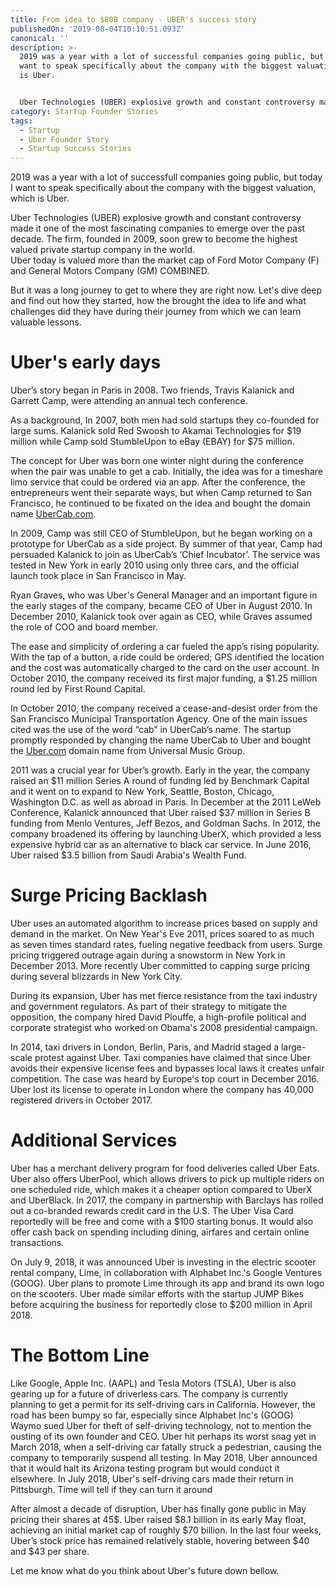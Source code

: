 ```yaml
---
title: From idea to $80B company - UBER's success story
publishedOn: '2019-08-04T10:10:51.093Z'
canonical: ''
description: >-
  2019 was a year with a lot of successful companies going public, but today I
  want to speak specifically about the company with the biggest valuation, which
  is Uber.


  Uber Technologies (UBER) explosive growth and constant controversy made it one of the most fascinating companies to emerge over the past decade. The firm, founded in 2009, soon grew to become the highest valued private startup company in the world. Uber today is valued more than the market cap of Ford Motor Company (F) and General Motors Company (GM) COMBINED.
category: Startup Founder Stories
tags:
  - Startup
  - Uber Founder Story
  - Startup Success Stories
---
```


2019 was a year with a lot of successfull companies going public, but today I want to speak specifically about the company with the biggest valuation, which is Uber.

Uber Technologies (UBER) explosive growth and constant controversy made it one of the most fascinating companies to emerge over the past decade. The firm, founded in 2009, soon grew to become the highest valued private startup company in the world.\
Uber today is valued more than the market cap of Ford Motor Company (F) and General Motors Company (GM) COMBINED.

But it was a long journey to get to where they are right now. Let's dive deep and find out how they started, how the brought the idea to life and what challenges did they have during their journey from which we can learn valuable lessons.

# Uber's early days

Uber’s story began in Paris in 2008. Two friends, Travis Kalanick and Garrett Camp, were attending an annual tech conference.

As a background, In 2007, both men had sold startups they co-founded for large sums. Kalanick sold Red Swoosh to Akamai Technologies for \$19 million while Camp sold StumbleUpon to eBay (EBAY) for \$75 million.

The concept for Uber was born one winter night during the conference when the pair was unable to get a cab. Initially, the idea was for a timeshare limo service that could be ordered via an app. After the conference, the entrepreneurs went their separate ways, but when Camp returned to San Francisco, he continued to be fixated on the idea and bought the domain name [UberCab.com](http://ubercab.com/).

In 2009, Camp was still CEO of StumbleUpon, but he began working on a prototype for UberCab as a side project. By summer of that year, Camp had persuaded Kalanick to join as UberCab’s ‘Chief Incubator’. The service was tested in New York in early 2010 using only three cars, and the official launch took place in San Francisco in May.

Ryan Graves, who was Uber's General Manager and an important figure in the early stages of the company, became CEO of Uber in August 2010. In December 2010, Kalanick took over again as CEO, while Graves assumed the role of COO and board member.

The ease and simplicity of ordering a car fueled the app’s rising popularity. With the tap of a button, a ride could be ordered; GPS identified the location and the cost was automatically charged to the card on the user account. In October 2010, the company received its first major funding, a \$1.25 million round led by First Round Capital.

In October 2010, the company received a cease-and-desist order from the San Francisco Municipal Transportation Agency. One of the main issues cited was the use of the word “cab” in UberCab’s name. The startup promptly responded by changing the name UberCab to Uber and bought the [Uber.com](http://uber.com/) domain name from Universal Music Group.

2011 was a crucial year for Uber’s growth. Early in the year, the company raised an \$11 million Series A round of funding led by Benchmark Capital and it went on to expand to New York, Seattle, Boston, Chicago, Washington D.C. as well as abroad in Paris. In December at the 2011 LeWeb Conference, Kalanick announced that Uber raised \$37 million in Series B funding from Menlo Ventures, Jeff Bezos, and Goldman Sachs. In 2012, the company broadened its offering by launching UberX, which provided a less expensive hybrid car as an alternative to black car service. In June 2016, Uber raised \$3.5 billion from Saudi Arabia's Wealth Fund.

# Surge Pricing Backlash

Uber uses an automated algorithm to increase prices based on supply and demand in the market. On New Year's Eve 2011, prices soared to as much as seven times standard rates, fueling negative feedback from users. Surge pricing triggered outrage again during a snowstorm in New York in December 2013. More recently Uber committed to capping surge pricing during several blizzards in New York City.

During its expansion, Uber has met fierce resistance from the taxi industry and government regulators. As part of their strategy to mitigate the opposition, the company hired David Plouffe, a high-profile political and corporate strategist who worked on Obama's 2008 presidential campaign.

In 2014, taxi drivers in London, Berlin, Paris, and Madrid staged a large-scale protest against Uber. Taxi companies have claimed that since Uber avoids their expensive license fees and bypasses local laws it creates unfair competition. The case was heard by Europe's top court in December 2016. Uber lost its license to operate in London where the company has 40,000 registered drivers in October 2017.

# Additional Services

Uber has a merchant delivery program for food deliveries called Uber Eats. Uber also offers UberPool, which allows drivers to pick up multiple riders on one scheduled ride, which makes it a cheaper option compared to UberX and UberBlack. In 2017, the company in partnership with Barclays has rolled out a co-branded rewards credit card in the U.S. The Uber Visa Card reportedly will be free and come with a \$100 starting bonus. It would also offer cash back on spending including dining, airfares and certain online transactions.

On July 9, 2018, it was announced Uber is investing in the electric scooter rental company, Lime, in collaboration with Alphabet Inc.'s Google Ventures (GOOG). Uber plans to promote Lime through its app and brand its own logo on the scooters. Uber made similar efforts with the startup JUMP Bikes before acquiring the business for reportedly close to \$200 million in April 2018.

# The Bottom Line

Like Google, Apple Inc. (AAPL) and Tesla Motors (TSLA), Uber is also gearing up for a future of driverless cars. The company is currently planning to get a permit for its self-driving cars in California. However, the road has been bumpy so far, especially since Alphabet Inc's (GOOG) Waymo sued Uber for theft of self-driving technology, not to mention the ousting of its own founder and CEO. Uber hit perhaps its worst snag yet in March 2018, when a self-driving car fatally struck a pedestrian, causing the company to temporarily suspend all testing. In May 2018, Uber announced that it would halt its Arizona testing program but would conduct it elsewhere. In July 2018, Uber's self-driving cars made their return in Pittsburgh. Time will tell if they can turn it around

After almost a decade of disruption, Uber has finally gone public in May pricing their shares at 45\$. Uber raised \$8.1 billion in its early May float, achieving an initial market cap of roughly \$70 billion. In the last four weeks, Uber’s stock price has remained relatively stable, hovering between \$40 and \$43 per share.

Let me know what do you think about Uber's future down bellow.
